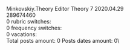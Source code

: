 Minkovskiy.Theory	Editor Theory 7 2020.04.29\
289674460\
0 rubric switches:\
0 frequency switches:\
0 vacations:\
Total posts amount: 0	Posts dates amount: 0\

